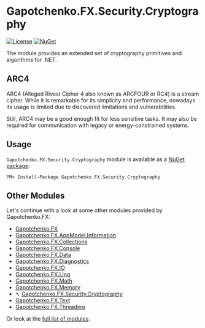 ﻿# Gapotchenko.FX.Security.Cryptography

[![License](https://img.shields.io/badge/license-MIT-green.svg)](../../../../LICENSE)
[![NuGet](https://img.shields.io/nuget/v/Gapotchenko.FX.Security.Cryptography.svg)](https://www.nuget.org/packages/Gapotchenko.FX.Security.Cryptography)

The module provides an extended set of cryptography primitives and algorithms for .NET.

## ARC4

ARC4 (Alleged Rivest Cipher 4 also known as ARCFOUR or RC4) is a stream cipher.
While it is remarkable for its simplicity and performance, nowadays its usage is limited due to discovered limitations and vulnerabilities.

Still, ARC4 may be a good enough fit for less sensitive tasks.
It may also be required for communication with legacy or energy-constrained systems.

## Usage

`Gapotchenko.FX.Security.Cryptography` module is available as a [NuGet package](https://nuget.org/packages/Gapotchenko.FX.Security.Cryptography):

```
PM> Install-Package Gapotchenko.FX.Security.Cryptography
```

## Other Modules

Let's continue with a look at some other modules provided by Gapotchenko.FX:

- [Gapotchenko.FX](../../../Gapotchenko.FX)
- [Gapotchenko.FX.AppModel.Information](../../../Gapotchenko.FX.AppModel.Information)
- [Gapotchenko.FX.Collections](../../../Gapotchenko.FX.Collections)
- [Gapotchenko.FX.Console](../../../Gapotchenko.FX.Console)
- [Gapotchenko.FX.Data](../../../Data/Encoding/Gapotchenko.FX.Data.Encoding)
- [Gapotchenko.FX.Diagnostics](../../../Gapotchenko.FX.Diagnostics.CommandLine)
- [Gapotchenko.FX.IO](../../../Gapotchenko.FX.IO)
- [Gapotchenko.FX.Linq](../../../Gapotchenko.FX.Linq)
- [Gapotchenko.FX.Math](../../../Gapotchenko.FX.Math)
- [Gapotchenko.FX.Memory](../../../Gapotchenko.FX.Memory)
- &#x27B4; [Gapotchenko.FX.Security.Cryptography](../Gapotchenko.FX.Security.Cryptography)
- [Gapotchenko.FX.Text](../../../Gapotchenko.FX.Text)
- [Gapotchenko.FX.Threading](../../../Gapotchenko.FX.Threading)

Or look at the [full list of modules](../../..#available-modules).
